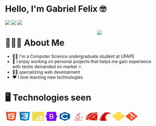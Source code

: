 
# Hello, I'm Gabriel Felix :nerd_face:
<a href="https://www.instagram.com/bielfelix_27/" target="_blank"><img src="https://img.shields.io/badge/-Instagram-%23E4405F?style=for-the-badge&logo=instagram&logoColor=white" target="_blank"></a>
  <a href = "mailto:gabibielmft@gmail.com"><img src="https://img.shields.io/badge/-Gmail-%23333?style=for-the-badge&logo=gmail&logoColor=white" target="_blank"></a>
    <a href="https://www.linkedin.com/in/gabriel-felix-477015219" target="_blank"><img src="https://img.shields.io/badge/-LinkedIn-%230077B5?style=for-the-badge&logo=linkedin&logoColor=white" target="_blank"></a> 


<img width="40%" align="right" src="https://github-readme-stats.vercel.app/api/top-langs/?username=Bielfla27&langs_count=8&theme=dark"/>

# 👨🏻‍💻 About Me
- :man_student: I'm a Computer Science undergraduate student at UFAPE
- 💼 I enjoy working on personal projects that helps me gain experience with techs demanded on market 🔥
- :technologist: specializing web development
- :heart: I love learning new technologies

# :desktop_computer: Technologies seen
<div style="display: inline_block">
  <img align="center" alt="HTML" height="30" width="40" src="https://raw.githubusercontent.com/devicons/devicon/master/icons/html5/html5-original.svg">
  <img align="center" alt="CSS" height="30" width="40" src="https://raw.githubusercontent.com/devicons/devicon/master/icons/css3/css3-original.svg">
  <img align="center" alt="Js" height="30" width="40" src="https://raw.githubusercontent.com/devicons/devicon/master/icons/javascript/javascript-plain.svg"> 
  <img align="center" alt="Bootstrap" height="30" width="40" src="https://raw.githubusercontent.com/devicons/devicon/master/icons/bootstrap/bootstrap-original.svg">
  <img align="center" alt="C" height="30" width="40" src="https://raw.githubusercontent.com/devicons/devicon/master/icons/c/c-plain.svg"> 
  <img align="center" alt="Java" height="30" width="40" src="https://raw.githubusercontent.com/devicons/devicon/master/icons/java/java-plain.svg"> 
  <img align="center" alt="ruby" height="30" width="40" src="https://raw.githubusercontent.com/devicons/devicon/master/icons/ruby/ruby-plain.svg"> 
  <img align="center" alt="Rails" height="30" width="40" src="https://raw.githubusercontent.com/devicons/devicon/master/icons/rails/rails-plain.svg"> 
  <img align="center" alt="Python" height="30" width="40" src="https://raw.githubusercontent.com/devicons/devicon/master/icons/python/python-plain.svg"> 
  <img align="center" alt="Git" height="30" width="40" src="https://raw.githubusercontent.com/devicons/devicon/master/icons/git/git-plain.svg"> 
</div>



